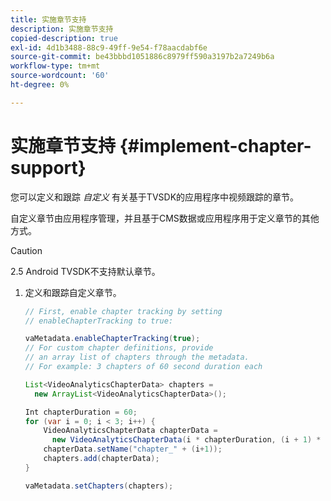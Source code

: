```yaml
---
title: 实施章节支持
description: 实施章节支持
copied-description: true
exl-id: 4d1b3488-88c9-49ff-9e54-f78aacdabf6e
source-git-commit: be43bbbd1051886c8979ff590a3197b2a7249b6a
workflow-type: tm+mt
source-wordcount: '60'
ht-degree: 0%

---
```


# 实施章节支持 {#implement-chapter-support}

您可以定义和跟踪 *自定义* 有关基于TVSDK的应用程序中视频跟踪的章节。

自定义章节由应用程序管理，并且基于CMS数据或应用程序用于定义章节的其他方式。

>[!CAUTION]
>
>2.5 Android TVSDK不支持默认章节。

1. 定义和跟踪自定义章节。

   ```java
   // First, enable chapter tracking by setting   
   // enableChapterTracking to true: 
   
   vaMetadata.enableChapterTracking(true); 
   // For custom chapter definitions, provide  
   // an array list of chapters through the metadata. 
   // For example: 3 chapters of 60 second duration each 
   
   List<VideoAnalyticsChapterData> chapters =  
     new ArrayList<VideoAnalyticsChapterData>(); 
   
   Int chapterDuration = 60; 
   for (var i = 0; i < 3; i++) { 
       VideoAnalyticsChapterData chapterData =  
         new VideoAnalyticsChapterData(i * chapterDuration, (i + 1) * chapterDuration);  
       chapterData.setName("chapter_" + (i+1)); 
       chapters.add(chapterData); 
   } 
   
   vaMetadata.setChapters(chapters); 
   ```
